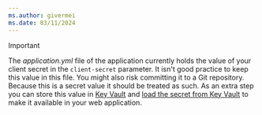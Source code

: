 ```yaml
---
ms.author: givermei
ms.date: 03/11/2024
---
```


> [!IMPORTANT]
> The *application.yml* file of the application currently holds the value of your client secret in the `client-secret` parameter. It isn't good practice to keep this value in this file. You might also risk committing it to a Git repository. Because this is a secret value it should be treated as such. As an extra step you can store this value in [Key Vault](/azure/key-vault/general/basic-concepts) and [load the secret from Key Vault](../../spring-framework/configure-spring-boot-starter-java-app-with-azure-key-vault.md) to make it available in your web application.
